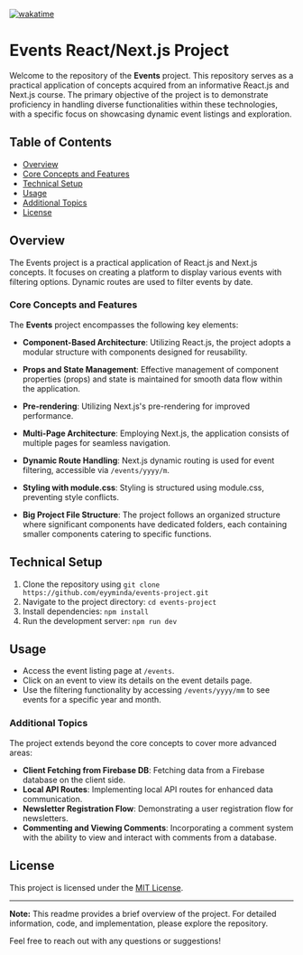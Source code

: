 [![wakatime](https://wakatime.com/badge/user/7217dc82-1bcf-4a0a-8b7f-96e2332f4c45/project/fe049170-367b-4d69-a2b3-8b100e39ebd4.svg?style=for-the-badge)](https://wakatime.com/badge/user/7217dc82-1bcf-4a0a-8b7f-96e2332f4c45/project/fe049170-367b-4d69-a2b3-8b100e39ebd4)

# Events React/Next.js Project

Welcome to the repository of the **Events** project. This repository serves as a practical application of concepts acquired from an informative React.js and Next.js course. The primary objective of the project is to demonstrate proficiency in handling diverse functionalities within these technologies, with a specific focus on showcasing dynamic event listings and exploration.

## Table of Contents
- [Overview](#overview)
- [Core Concepts and Features](#core-concepts-and-features)
- [Technical Setup](#technical-setup)
- [Usage](#usage)
- [Additional Topics](#additional-topics)
- [License](#license)

## Overview
The Events project is a practical application of React.js and Next.js concepts. It focuses on creating a platform to display various events with filtering options. Dynamic routes are used to filter events by date.

### Core Concepts and Features
The **Events** project encompasses the following key elements:

- **Component-Based Architecture**: Utilizing React.js, the project adopts a modular structure with components designed for reusability.

- **Props and State Management**: Effective management of component properties (props) and state is maintained for smooth data flow within the application.

- **Pre-rendering**: Utilizing Next.js's pre-rendering for improved performance.

- **Multi-Page Architecture**: Employing Next.js, the application consists of multiple pages for seamless navigation.

- **Dynamic Route Handling**: Next.js dynamic routing is used for event filtering, accessible via `/events/yyyy/m`.

- **Styling with module.css**: Styling is structured using module.css, preventing style conflicts.

- **Big Project File Structure**: The project follows an organized structure where significant components have dedicated folders, each containing smaller components catering to specific functions.

## Technical Setup 
1. Clone the repository using `git clone https://github.com/eyyminda/events-project.git`
2. Navigate to the project directory: `cd events-project`
3. Install dependencies: `npm install`
4. Run the development server: `npm run dev`

## Usage
- Access the event listing page at `/events`.
- Click on an event to view its details on the event details page.
- Use the filtering functionality by accessing `/events/yyyy/mm` to see events for a specific year and month.

### Additional Topics
The project extends beyond the core concepts to cover more advanced areas:

- **Client Fetching from Firebase DB**: Fetching data from a Firebase database on the client side.
- **Local API Routes**: Implementing local API routes for enhanced data communication.
- **Newsletter Registration Flow**: Demonstrating a user registration flow for newsletters.
- **Commenting and Viewing Comments**: Incorporating a comment system with the ability to view and interact with comments from a database.

## License
This project is licensed under the [MIT License](MIT-LICENSE.txt).

---

**Note:** This readme provides a brief overview of the project. For detailed information, code, and implementation, please explore the repository.

Feel free to reach out with any questions or suggestions!
